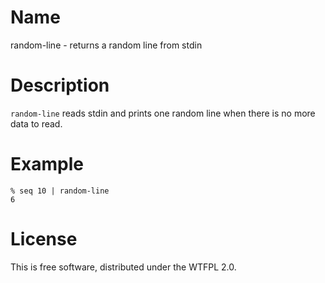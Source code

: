 # Name

random-line - returns a random line from stdin

# Description

`random-line` reads stdin and prints one random line when there is no more data
to read.

# Example

	% seq 10 | random-line
	6

# License

This is free software, distributed under the WTFPL 2.0.

